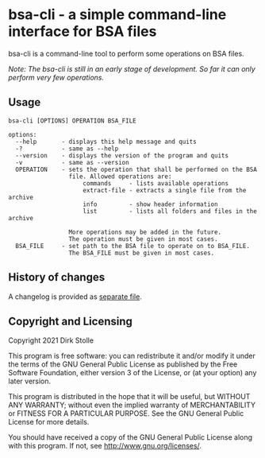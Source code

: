 # bsa-cli - a simple command-line interface for BSA files

bsa-cli is a command-line tool to perform some operations on BSA files.

_Note: The bsa-cli is still in an early stage of development. So far it can only
perform very few operations._

## Usage

```
bsa-cli [OPTIONS] OPERATION BSA_FILE

options:
  --help       - displays this help message and quits
  -?           - same as --help
  --version    - displays the version of the program and quits
  -v           - same as --version
  OPERATION    - sets the operation that shall be performed on the BSA
                 file. Allowed operations are:
                     commands     - lists available operations
                     extract-file - extracts a single file from the archive
                     info         - show header information
                     list         - lists all folders and files in the archive

                 More operations may be added in the future.
                 The operation must be given in most cases.
  BSA_FILE     - set path to the BSA file to operate on to BSA_FILE.
                 The BSA_FILE must be given in most cases.
```

## History of changes

A changelog is provided as [separate file](./changelog.md).

## Copyright and Licensing

Copyright 2021  Dirk Stolle

This program is free software: you can redistribute it and/or modify
it under the terms of the GNU General Public License as published by
the Free Software Foundation, either version 3 of the License, or
(at your option) any later version.

This program is distributed in the hope that it will be useful,
but WITHOUT ANY WARRANTY; without even the implied warranty of
MERCHANTABILITY or FITNESS FOR A PARTICULAR PURPOSE.  See the
GNU General Public License for more details.

You should have received a copy of the GNU General Public License
along with this program.  If not, see <http://www.gnu.org/licenses/>.
